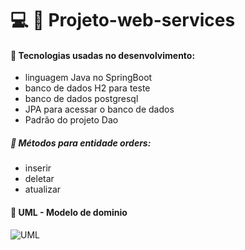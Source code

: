 # :computer: :pushpin: Projeto-web-services


#### :small_blue_diamond: Tecnologias usadas no desenvolvimento:
- linguagem Java no SpringBoot
- banco de dados H2 para teste
- banco de dados postgresql
- JPA para acessar o banco de dados
- Padrão do projeto Dao

##### :small_blue_diamond: Métodos para entidade orders:
- inserir
- deletar
- atualizar


#### :small_blue_diamond: UML - Modelo de dominio
![UML](https://github.com/anna104016/Projeto-web-services/blob/main/weservices-uml.PNG)
